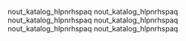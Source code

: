 nout_katalog_hlpnrhspaq
nout_katalog_hlpnrhspaq
nout_katalog_hlpnrhspaq
nout_katalog_hlpnrhspaq
nout_katalog_hlpnrhspaq
nout_katalog_hlpnrhspaq
